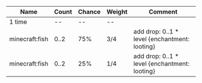 | Name           | Count | Chance | Weight | Comment                                       |
| -------------- | ----- | ------ | ------ | --------------------------------------------- |
| 1 time         |    -- |     -- |     -- |                                               |
| minecraft:fish |  0..2 |    75% |    3/4 | add drop: 0..1 * level {enchantment: looting} |
| minecraft:fish |  0..2 |    25% |    1/4 | add drop: 0..1 * level {enchantment: looting} |
